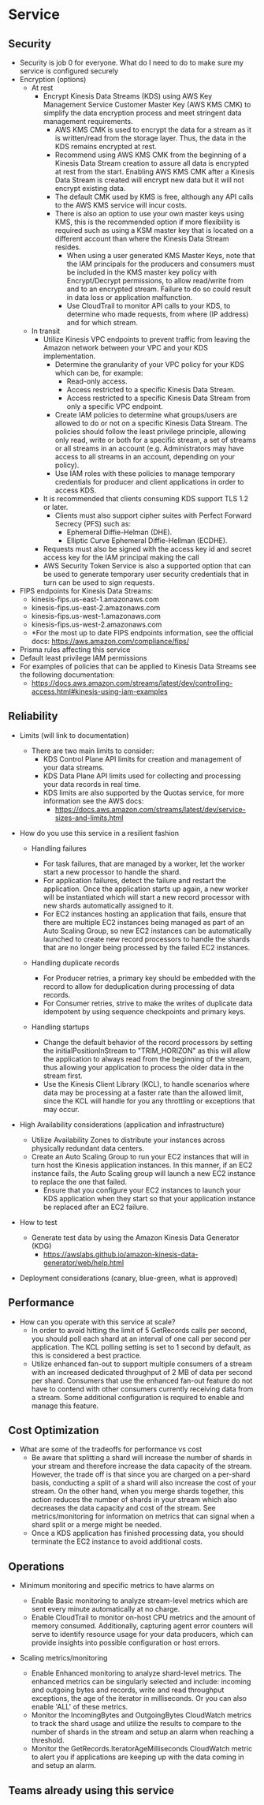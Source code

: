 # Service

## Security

- Security is job 0 for everyone. What do I need to do to make sure my service is configured securely
- Encryption (options)
  - At rest
    - Encrypt Kinesis Data Streams (KDS) using AWS Key Management Service Customer Master Key (AWS KMS CMK) to simplify the data encryption process and meet stringent data management requirements.
      - AWS KMS CMK is used to encrypt the data for a stream as it is written/read from the storage layer. Thus, the data in the KDS remains encrypted at rest.
      - Recommend using AWS KMS CMK from the beginning of a Kinesis Data Stream creation to assure all data is encrypted at rest from the start. Enabling AWS KMS CMK after a Kinesis Data Stream is created will encrypt new data but it will not encrypt existing data.
      - The default CMK used by KMS is free, although any API calls to the AWS KMS service will incur costs.
      - There is also an option to use your own master keys using KMS, this is the recommended option if more flexibility is required such as using a KSM master key that is located on a different account than where the Kinesis Data Stream resides.
        - When using a user generated KMS Master Keys, note that the IAM principals for the producers and consumers must be included in the KMS master key policy with Encrypt/Decrypt permissions, to allow read/write from and to an encrypted stream. Failure to do so could result in data loss or application malfunction.
        - Use CloudTrail to monitor API calls to your KDS, to determine who made requests, from where (IP address) and for which stream.
  - In transit
    - Utilize Kinesis VPC endpoints to prevent traffic from leaving the Amazon network between your VPC and your KDS implementation.
      - Determine the granularity of your VPC policy for your KDS which can be, for example:
        - Read-only access.
        - Access restricted to a specific Kinesis Data Stream.
        - Access restricted to a specific Kinesis Data Stream from only a specific VPC endpoint.
      - Create IAM policies to determine what groups/users are allowed to do or not on a specific Kinesis Data Stream. The policies should follow the least privilege principle, allowing only read, write or both for a specific stream, a set of streams or all streams in an account (e.g. Administrators may have access to all streams in an account, depending on your policy).
      - Use IAM roles with these policies to manage temporary credentials for producer and client applications in order to access KDS.
    - It is recommended that clients consuming KDS support TLS 1.2 or later.
      - Clients must also support cipher suites with Perfect Forward Secrecy (PFS) such as:
        - Ephemeral Diffie-Helman (DHE).
        - Elliptic Curve Ephemeral Diffie-Hellman (ECDHE).
    - Requests must also be signed with the access key id and secret access key for the IAM principal making the call
    - AWS Security Token Service is also a supported option that can be used to generate temporary user security credentials that in turn can be used to sign requests.
- FIPS endpoints for Kinesis Data Streams:
  - kinesis-fips.us-east-1.amazonaws.com
  - kinesis-fips.us-east-2.amazonaws.com
  - kinesis-fips.us-west-1.amazonaws.com
  - kinesis-fips.us-west-2.amazonaws.com
  - *For the most up to date FIPS endpoints information, see the official docs: <https://aws.amazon.com/compliance/fips/>
- Prisma rules affecting this service
- Default least privilege IAM permissions
- For examples of policies that can be applied to Kinesis Data Streams see the following documentation:
  - <https://docs.aws.amazon.com/streams/latest/dev/controlling-access.html#kinesis-using-iam-examples>

## Reliability

- Limits (will link to documentation)
  - There are two main limits to consider:  
    - KDS Control Plane API limits for creation and management of your data streams.
    - KDS Data Plane API limits used for collecting and processing your data records in real time.
    - KDS limits are also supported by the Quotas service, for more information see the AWS docs:
      - <https://docs.aws.amazon.com/streams/latest/dev/service-sizes-and-limits.html>

- How do you use this service in a resilient fashion
  
  - Handling failures
    - For task failures, that are managed by a worker, let the worker start a new processor to handle the shard.
    - For application failures, detect the failure and restart the application. Once the application starts up again, a new worker will be instantiated which will start a new record processor with new shards automatically assigned to it.
    - For EC2 instances hosting an application that fails, ensure that there are multiple EC2 instances being managed as part of an Auto Scaling Group, so new EC2 instances can be automatically launched to create new record processors to handle the shards that are no longer being processed by the failed EC2 instances.
  
  - Handling duplicate records
    - For Producer retries, a primary key should be embedded with the record to allow for deduplication during processing of data records.
    - For Consumer retries, strive to make the writes of duplicate data idempotent by using sequence checkpoints and primary keys.
  
  - Handling startups
    - Change the default behavior of the record processors by setting the initialPositionInStream to "TRIM_HORIZON" as this will allow the application to always read from the beginning of the stream, thus allowing your application to process the older data in the stream first.
    - Use the Kinesis Client Library (KCL), to handle scenarios where data may be processing at a faster rate than the allowed limit, since the KCL will handle for you any throttling or exceptions that may occur.

- High Availability considerations (application and infrastructure)
  - Utilize Availability Zones to distribute your instances across physically redundant data centers.
  - Create an Auto Scaling Group to run your EC2 instances that will in turn host the Kinesis application instances. In this manner, if an EC2 instance fails, the Auto Scaling group will launch a new EC2 instance to replace the one that failed.
    - Ensure that you configure your EC2 instances to launch your KDS application when they start so that your application instance be replaced after an EC2 failure.
  
- How to test
  - Generate test data by using the Amazon Kinesis Data Generator (KDG)
    - <https://awslabs.github.io/amazon-kinesis-data-generator/web/help.html>
- Deployment considerations (canary, blue-green, what is approved)

## Performance

- How can you operate with this service at scale?
  - In order to avoid hitting the limit of 5 GetRecords calls per second, you should poll each shard at an interval of one call per second per application. The KCL polling setting is set to 1 second by default, as this is considered a best practice.
  - Utilize enhanced fan-out to support multiple consumers of a stream with an increased dedicated throughput of 2 MB of data per second per shard. Consumers that use the enhanced fan-out feature do not have to contend with other consumers currently receiving data from a stream. Some additional configuration is required to enable and manage this feature.

## Cost Optimization

- What are some of the tradeoffs for performance vs cost
  - Be aware that splitting a shard will increase the number of shards in your stream and therefore increase the data capacity of the stream. However, the trade off is that since you are charged on a per-shard basis, conducting a split of a shard will also increase the cost of your stream. On the other hand, when you merge shards together, this action reduces the number of shards in your stream which also decreases the data capacity and cost of the stream. See metrics/monitoring for information on metrics that can signal when a shard split or a merge might be needed.
  - Once a KDS application has finished processing data, you should terminate the EC2 instance to avoid additional costs.

## Operations

- Minimum monitoring and specific metrics to have alarms on
  - Enable Basic monitoring to analyze stream-level metrics which are sent every minute automatically at no charge.
  - Enable CloudTrail to monitor on-host CPU metrics and the amount of memory consumed. Additionally, capturing agent error counters will serve to identify resource usage for your data producers, which can provide insights into possible configuration or host errors.
  
- Scaling metrics/monitoring
  - Enable Enhanced monitoring to analyze shard-level metrics. The enhanced metrics can be singularly selected and include: incoming and outgoing bytes and records, write and read throughput exceptions, the age of the iterator in milliseconds. Or you can also enable 'ALL' of these metrics.
  - Monitor the IncomingBytes and OutgoingBytes CloudWatch metrics to track the shard usage and utilize the results to compare to the number of shards in the stream and setup an alarm when reaching a threshold.
  - Monitor the GetRecords.IteratorAgeMilliseconds CloudWatch metric to alert you if applications are keeping up with the data coming in and setup an alarm.

## Teams already using this service
